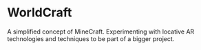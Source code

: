 # WorldCraft
A simplified concept of MineCraft. Experimenting with locative AR technologies and techniques to be part of a bigger project.
